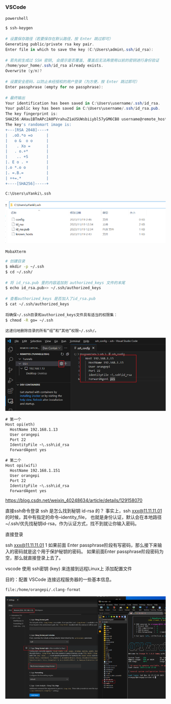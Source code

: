 

### VSCode

`powershell`

```powershell
$ ssh-keygen

# 设置保存路径（若要保存在默认路径，按 Enter 跳过即可）
Generating public/private rsa key pair.
Enter file in which to save the key (C:\Users\admin\.ssh/id_rsa):

# 若先前生成过 SSH 密钥, 会提示是否覆盖, 覆盖后无法再使用以前的密钥进行身份验证
/home/your_home/.ssh/id_rsa already exists.
Overwrite (y/n)?

# 设置安全密码，以防止未经授权的用户登录（为方便，按 Enter 跳过即可）
Enter passphrase (empty for no passphrase):

# 最终输出
Your identification has been saved in C:\Users\username/.ssh/id_rsa.
Your public key has been saved in C:\Users\username/.ssh/id_rsa.pub.
The key fingerprint is:
SHA256:AHau1BTmAPc2A0PVrahuZ1aUSUWsbiiybl57yGM6CB8 username@remote_host
The key's randomart image is:
+---[RSA 2048]----+
|  .oO.*o =o      |
|   o &  o o      |
|    . Xo =       |
|   . o.+*        |
|    .. +S        |
|. E o . +        |
|.o *.o o         |
|. =.B.=          |
| ++=.*           |
+----[SHA256]-----+

```



```
C:\Users\uYanki\.ssh
```

![ssh](.assest/ssh/ssh.png)



`MobaXterm`

```bash
# 创建目录
$ mkdir -p ~/.ssh
$ cd ~/.ssh/

# 将 id_rsa.pub 里的内容追加到 authorized_keys 文件的末尾
$ echo id_rsa.pub>> ~/.ssh/authorized_keys

# 查看authorized_keys 是否加入了id_rsa.pub
$ cat ~/.ssh/authorized_keys

将确保~/.ssh目录和authorized_keys文件具有适当的权限集：
$ chmod -R go= ~/.ssh

这递归地删除目录的所有“组”和“其他”权限~/.ssh/。

```





![image-20231119125932584](.assest/ssh/image-20231119125932584.png)

```
# 第一个
Host opi(eth)
  HostName 192.168.1.13
  User orangepi
  Port 22
  IdentityFile ~\.ssh\id_rsa
  ForwardAgent yes
  
# 第二个
Host opi(wifi)
  HostName 192.168.1.151
  User orangepi
  Port 22
  IdentityFile ~\.ssh\id_rsa
  ForwardAgent yes
```



https://blog.csdn.net/weixin_40248634/article/details/129158070





直接ssh命令登录
ssh 是怎么找到秘钥 id-rsa 的？
事实上，ssh xxx@11.11.11.01 的时候，其中有指定的命令–identity_file， 也就是身份认证，默认会在本地路径~/.ssh/优先找秘钥id-rsa，作为认证方式，找不到就让你输入密码。

直接登录

ssh xxx@11.11.11.01 
1
如果前面 Enter passphrase阶段有写密码，那么接下来输入的密码就是这个用于保护秘钥的密码。
如果前面Enter passphrase阶段密码为空，那么就直接登录上去了。

vscode 使用 ssh密钥 (key) 来连接到远程Linux上
添加配置文件

目的：配置 VSCode 连接远程服务器的一些基本信息。





```
file:/home/orangepi/.clang-format
```

![image-20231119155608715](.assest/ssh/image-20231119155608715.png)